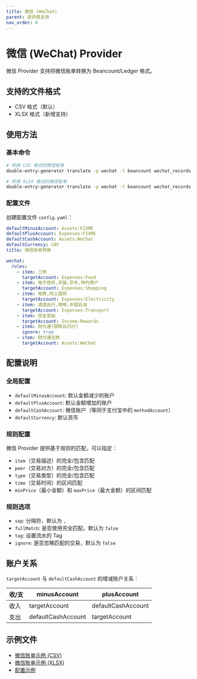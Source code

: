 ```yaml
---
title: 微信 (WeChat)
parent: 提供商支持
nav_order: 8
---
```


# 微信 (WeChat) Provider

微信 Provider 支持将微信账单转换为 Beancount/Ledger 格式。

## 支持的文件格式

- CSV 格式（默认）
- XLSX 格式（新增支持）

## 使用方法

### 基本命令

```bash
# 转换 CSV 格式的微信账单
double-entry-generator translate -p wechat -t beancount wechat_records.csv

# 转换 XLSX 格式的微信账单
double-entry-generator translate -p wechat -t beancount wechat_records.xlsx
```

### 配置文件

创建配置文件 `config.yaml`：

```yaml
defaultMinusAccount: Assets:FIXME
defaultPlusAccount: Expenses:FIXME
defaultCashAccount: Assets:WeChat
defaultCurrency: CNY
title: 微信账单转换

wechat:
  rules:
    - item: 三快
      targetAccount: Expenses:Food
    - item: 电子商务,天猫,京东,特约商户
      targetAccount: Expenses:Shopping
    - item: 电费,网上国网
      targetAccount: Expenses:Electricity
    - item: 滴滴出行,嘀嘀,中国石油
      targetAccount: Expenses:Transport
    - item: 现金奖励
      targetAccount: Income:Rewards
    - item: 财付通(银联云闪付)
      ignore: true
    - item: 财付通还款
      targetAccount: Assets:WeChat
```

## 配置说明

### 全局配置

- `defaultMinusAccount`: 默认金额减少的账户
- `defaultPlusAccount`: 默认金额增加的账户
- `defaultCashAccount`: 微信账户（等同于支付宝中的 `methodAccount`）
- `defaultCurrency`: 默认货币

### 规则配置

微信 Provider 提供基于规则的匹配，可以指定：

- `item`（交易描述）的完全/包含匹配
- `peer`（交易对方）的完全/包含匹配
- `type`（交易类型）的完全/包含匹配
- `time`（交易时间）的区间匹配
- `minPrice`（最小金额）和 `maxPrice`（最大金额）的区间匹配

### 规则选项

- `sep`: 分隔符，默认为 `,`
- `fullMatch`: 是否使用完全匹配，默认为 `false`
- `tag`: 设置流水的 Tag
- `ignore`: 是否忽略匹配的交易，默认为 `false`

## 账户关系

`targetAccount` 与 `defaultCashAccount` 的增减账户关系：

| 收/支 | minusAccount | plusAccount |
|-------|-------------|-------------|
| 收入 | targetAccount | defaultCashAccount |
| 支出 | defaultCashAccount | targetAccount |

## 示例文件

- [微信账单示例 (CSV)](../../example/wechat/example-wechat-records.csv)
- [微信账单示例 (XLSX)](../../example/wechat/example-wechat-records.xlsx)
- [配置示例](../../example/wechat/config.yaml) 
